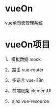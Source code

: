 # vueOn
vue单页面管理系统
# vueOn项目
1、模拟数据  mock  

2、路由  vue-router  

3、多语言  vue-i18n  

4、前端框架  elementUI  

5、ajax  vue-resource  

